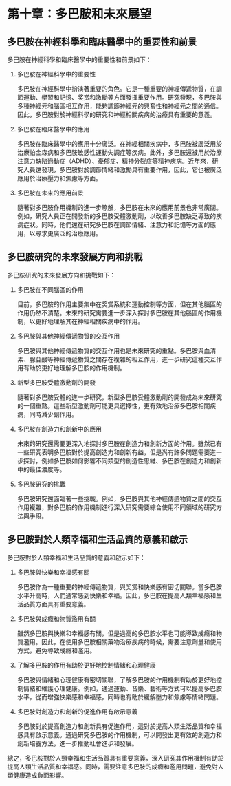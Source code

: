 # 第十章：多巴胺和未來展望

## 多巴胺在神經科學和臨床醫學中的重要性和前景

多巴胺在神經科學和臨床醫學中的重要性和前景如下：

1. 多巴胺在神經科學中的重要性

    多巴胺在神經科學中扮演著重要的角色。它是一種重要的神經傳遞物質，在調節運動、學習和記憶、奖赏和激勵等方面發揮重要作用。研究發現，多巴胺與多種神經元和腦區相互作用，能夠調節神經元的興奮性和神經元之間的通信。因此，多巴胺對於神經科學的研究和神經相關疾病的治療具有重要的意義。

2. 多巴胺在臨床醫學中的應用

    多巴胺在臨床醫學中的應用十分廣泛。在神經相關疾病中，多巴胺被廣泛用於治療帕金森病和多巴胺敏感性運動失調症等疾病。此外，多巴胺還被用於治療注意力缺陷過動症（ADHD）、憂郁症、精神分裂症等精神疾病。近年來，研究人員還發現，多巴胺對於調節情緒和激勵具有重要作用，因此，它也被廣泛應用於治療壓力和焦慮等方面。

3. 多巴胺在未來的應用前景

    隨著對多巴胺作用機制的進一步瞭解，多巴胺在未來的應用前景也非常廣闊。例如，研究人員正在開發新的多巴胺受體激動劑，以改善多巴胺缺乏導致的疾病症狀。同時，他們還在研究多巴胺在調節情緒、注意力和記憶等方面的應用，以尋求更廣泛的治療應用。

## 多巴胺研究的未來發展方向和挑戰

多巴胺研究的未來發展方向和挑戰如下：

1. 多巴胺在不同腦區的作用

    目前，多巴胺的作用主要集中在奖赏系統和運動控制等方面，但在其他腦區的作用仍然不清楚。未來的研究需要進一步深入探討多巴胺在其他腦區的作用機制，以更好地理解其在神經相關疾病中的作用。

2. 多巴胺與其他神經傳遞物質的交互作用

    多巴胺與其他神經傳遞物質的交互作用也是未來研究的重點。多巴胺與血清素、腺苷酸等神經傳遞物質之間存在複雜的相互作用，進一步研究這種交互作用有助於更好地理解多巴胺的作用機制。

3. 新型多巴胺受體激動劑的開發

    隨著對多巴胺受體的進一步研究，新型多巴胺受體激動劑的開發成為未來研究的一個重點。這些新型激動劑可能更具選擇性，更有效地治療多巴胺相關疾病，同時減少副作用。

4. 多巴胺在創造力和創新中的應用

    未來的研究還需要更深入地探討多巴胺在創造力和創新方面的作用。雖然已有一些研究表明多巴胺對於提高創造力和創新有益，但是尚有許多問題需要進一步探討，例如多巴胺如何影響不同類型的創造性思維、多巴胺在創造力和創新中的最佳濃度等。

5. 多巴胺研究的挑戰

    多巴胺研究還面臨著一些挑戰。例如，多巴胺與其他神經傳遞物質之間的交互作用複雜，對多巴胺的作用機制進行深入研究需要綜合使用不同領域的研究方法與手段。

## 多巴胺對於人類幸福和生活品質的意義和啟示

多巴胺對於人類幸福和生活品質的意義和啟示如下：

1. 多巴胺與快樂和幸福感有關

    多巴胺作為一種重要的神經傳遞物質，與奖赏和快樂感有密切關聯。當多巴胺水平升高時，人們通常感到快樂和幸福。因此，多巴胺在提高人類幸福感和生活品質方面具有重要意義。

2. 多巴胺與成癮和物質濫用有關

    雖然多巴胺與快樂和幸福感有關，但是過高的多巴胺水平也可能導致成癮和物質濫用。因此，在使用多巴胺相關藥物治療疾病的時候，需要注意劑量和使用方式，避免導致成癮和濫用。

3. 了解多巴胺的作用有助於更好地控制情緒和心理健康

    多巴胺與情緒和心理健康有密切關聯，了解多巴胺的作用機制有助於更好地控制情緒和維護心理健康。例如，通過運動、音樂、藝術等方式可以提高多巴胺水平，從而增強快樂感和幸福感，同時也有助於緩解壓力和焦慮等情緒問題。

4. 多巴胺對創造力和創新的促進作用有啟示意義

    多巴胺對於提高創造力和創新具有促進作用，這對於提高人類生活品質和幸福感具有啟示意義。通過研究多巴胺的作用機制，可以開發出更有效的創造力和創新培養方法，進一步推動社會進步和發展。

總之，多巴胺對於人類幸福和生活品質具有重要意義，深入研究其作用機制有助於提高人類生活品質和幸福感。同時，需要注意多巴胺的成癮和濫用問題，避免對人類健康造成負面影響。

